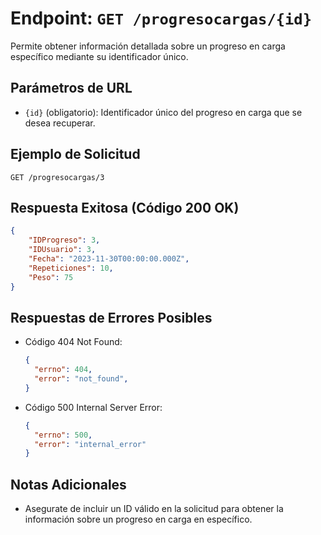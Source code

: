 # Endpoint: `GET /progresocargas/{id}`

Permite obtener información detallada sobre un progreso en carga específico mediante su identificador único.

## Parámetros de URL
- `{id}` (obligatorio): Identificador único del progreso en carga que se desea recuperar.

## Ejemplo de Solicitud
```http
GET /progresocargas/3
```

## Respuesta Exitosa (Código 200 OK)
```json
{
    "IDProgreso": 3,
    "IDUsuario": 3,
    "Fecha": "2023-11-30T00:00:00.000Z",
    "Repeticiones": 10,
    "Peso": 75
}
```

## Respuestas de Errores Posibles
- Código 404 Not Found:

  ```json
  {
    "errno": 404,
    "error": "not_found",
  }
  ```

- Código 500 Internal Server Error:
  ```json
  {
    "errno": 500,
    "error": "internal_error"
  }
  ``` 

## Notas Adicionales

- Asegurate de incluir un ID válido en la solicitud para obtener la información sobre un progreso en carga en específico.